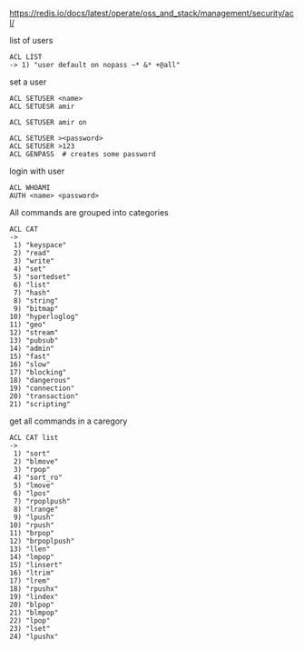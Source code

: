 https://redis.io/docs/latest/operate/oss_and_stack/management/security/acl/

list of users

    ACL LIST
    -> 1) "user default on nopass ~* &* +@all"

set a user


    ACL SETUSER <name>
    ACL SETUESR amir
    
    ACL SETUSER amir on
    
    ACL SETUSER ><password>
    ACL SETUSER >123
    ACL GENPASS  # creates some password

login with user
    
    ACL WHOAMI
    AUTH <name> <password>


All commands are grouped into categories

    ACL CAT
    ->
     1) "keyspace"
     2) "read"
     3) "write"
     4) "set"
     5) "sortedset"
     6) "list"
     7) "hash"
     8) "string"
     9) "bitmap"
    10) "hyperloglog"
    11) "geo"
    12) "stream"
    13) "pubsub"
    14) "admin"
    15) "fast"
    16) "slow"
    17) "blocking"
    18) "dangerous"
    19) "connection"
    20) "transaction"
    21) "scripting"

get all commands in a caregory

    ACL CAT list
    ->
     1) "sort"
     2) "blmove"
     3) "rpop"
     4) "sort_ro"
     5) "lmove"
     6) "lpos"
     7) "rpoplpush"
     8) "lrange"
     9) "lpush"
    10) "rpush"
    11) "brpop"
    12) "brpoplpush"
    13) "llen"
    14) "lmpop"
    15) "linsert"
    16) "ltrim"
    17) "lrem"
    18) "rpushx"
    19) "lindex"
    20) "blpop"
    21) "blmpop"
    22) "lpop"
    23) "lset"
    24) "lpushx"    
